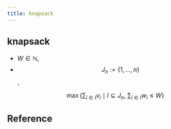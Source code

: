 ```yaml
---
title: knapsack
---
```


## knapsack

* $W \in \mathbb{N}$,
* $$J_{n} := \{1, \ldots, n\}$$,

$$
    \max
    \{
       \sum_{i \in I}
           v_{i}
       \mid
       I \subseteq J_{n},
       \
       \sum_{i \in I}
           w_{i}
        \le
        W
    \}
$$


## Reference
